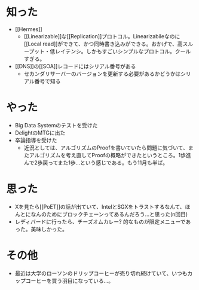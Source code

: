 # 知った
- [[Hermes]]
	- [[Linearizable]]な[[Replication]]プロトコル。Linearizabileなのに[[Local read]]ができて、かつ同時書き込みができる。おかげで、高スループット・低レイテンシ。しかもすごいシンプルなプロトコル。クールすぎる。
- [[DNS]]の[[SOA]]レコードにはシリアル番号がある
	- セカンダリサーバーのバージョンを更新する必要があるかどうかはシリアル番号で知る
# やった
- Big Data Systemのテストを受けた
- DelightのMTGに出た
- 卒論指導を受けた
	- 近況としては、アルゴリズムのProofを書いていたら問題に気づいて、またアルゴリズムを考え直してProofの概略ができたというところ。1歩進んで2歩戻ってまた1歩…という感じである。もう11月も半ば。
# 思った
- Xを見たら[[PoET]]の話が出ていて、IntelとSGXをトラストするなんて、ほんとになんのためにブロックチェーンってあるんだろう…と思った(n回目)
- レディバードに行ったら、チーズオムカレー? 的なものが限定メニューであった。美味しかった。
# その他
- 最近は大学のローソンのドリップコーヒーが売り切れ続けていて、いつもカップコーヒーを買う羽目になっている…。